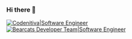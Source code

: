 ### Hi there 👋

[![Codenitiva|Software Engineer](https://img.shields.io/badge/Codenitiva-Software%20Engineer-%23ff6f00)](https://codenitiva.netlify.app/)
[![Bearcats Developer Team|Software Engineer](https://img.shields.io/badge/Bearcats%20Developer%20Team-Software%20Engineer-%2324292e)](https://bearcats.dev/)
